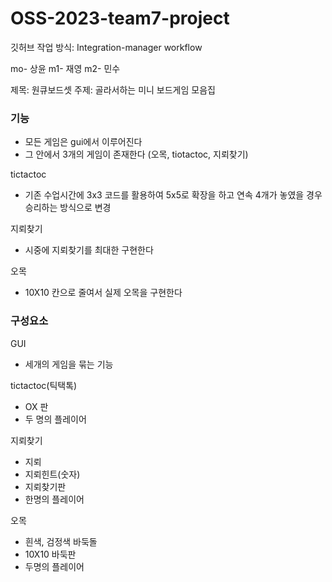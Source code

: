 # OSS-2023-team7-project

깃허브 작업 방식: Integration-manager workflow

mo- 상윤
m1- 재영
m2- 민수

제목: 원큐보드셋
주제: 골라서하는 미니 보드게임 모음집



### 기능
- 모든 게임은 gui에서 이루어진다
- 그 안에서 3개의 게임이 존재한다 (오목, tiotactoc, 지뢰찾기)

tictactoc
- 기존 수업시간에 3x3 코드를 활용하여 5x5로 확장을 하고 연속 4개가 놓였을 경우 승리하는 방식으로 변경

지뢰찾기
- 시중에 지뢰찾기를 최대한 구현한다

오목
- 10X10 칸으로 줄여서 실제 오목을 구현한다

### 구성요소

GUI
- 세개의 게임을 묶는 기능

tictactoc(틱택톡)
- OX 판
- 두 명의 플레이어

지뢰찾기
- 지뢰
- 지뢰힌트(숫자)
- 지뢰찾기판
- 한명의 플레이어

오목
- 흰색, 검정색 바둑돌
- 10X10 바둑판
- 두명의 플레이어
